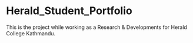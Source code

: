 # Herald_Student_Portfolio
This is the project while working as a Research &amp; Developments for Herald College Kathmandu.
